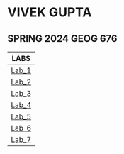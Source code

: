 # VIVEK GUPTA
## SPRING 2024 GEOG 676
|LABS   |
|:-----:|
|[Lab_1](Lab_1/README.md) |
|[Lab_2](Lab_2/README.md) |
|[Lab_3](Lab_3/README.md) |
|[Lab_4](Lab_4/README.md) |
|[Lab_5](Lab_5/README.md) |
|[Lab_6](Lab_6/README.md) |
|[Lab_7](Lab_7/README.md) |


